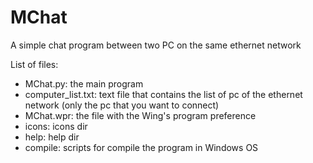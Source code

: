 # MChat
A simple chat program between two PC on the same ethernet network 

List of files:
- MChat.py: the main program
- computer_list.txt: text file that contains the list of pc of the ethernet network (only the pc that you want to connect)
- MChat.wpr: the file with the Wing's program preference
- icons: icons dir
- help: help dir
- compile: scripts for compile the program in Windows OS
